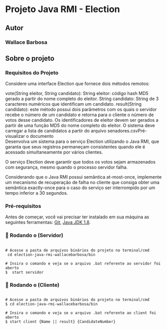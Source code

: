 # Projeto Java RMI - Election


## Autor
### Wallace Barbosa 


## Sobre o projeto
### Requisitos do Projeto
Considere uma interface Election que fornece dois métodos remotos:

vote(String eleitor, String candidato):
String eleitor: código hash MD5 gerado a partir do nome completo do eleitor.
String candidato: String de 3 caracteres numéricos que identificam um candidato.
result(String candidato): este método possui dois parâmetros com os quais o servidor recebe o número de um candidato e retorna para o cliente o número de votos desse candidato.
Os identificadores de eleitor devem ser gerados a partir de uma função MD5 do nome completo do eleitor.
O sistema deve carregar a lista de candidatos a partir do arquivo senadores.csvPré-visualizar o documento  
Desenvolva um sistema para o serviço Election utilizando o Java RMI, que garanta que seus registros permaneçam consistentes quando ele é acessado simultaneamente por vários clientes.

O serviço Election deve garantir que todos os votos sejam armazenados com segurança, mesmo quando o processo servidor falha.

Considerando que o Java RMI possui semântica at-most-once, implemente um mecanismo de recuperação de falha no cliente que consiga obter uma semântica exactly-once para o caso do serviço ser interrompido por um tempo inferior a 30 segundos.

### Pré-requisitos
Antes de começar, você vai precisar ter instalado em sua máquina as seguintes ferramentas:
[Git](https://git-scm.com), [Java JDK 1.8](https://www.oracle.com/br/java/technologies/javase/javase-jdk8-downloads.html).

### 🎲 Rodando o (Servidor)
```console

# Acesse a pasta de arquivos binários do projeto no terminal/cmd
 cd election-java-rmi-wallacebarbosa/bin

# Insira o comando e veja se o arquivo .bat referente ao servidor foi aberto
$  start servidor
```

### 🎲 Rodando o (Cliente)
```console

# Acesse a pasta de arquivos binários do projeto no terminal/cmd
$ cd election-java-rmi-wallacebarbosa/bin

# Insira o comando e veja se o arquivo .bat referente ao client foi aberto
$ start client {Name || result} {CandidateNumber}
```





